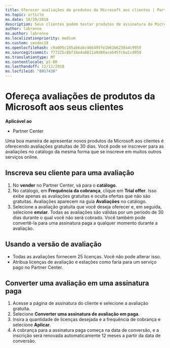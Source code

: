 ```yaml
---
title: Oferecer avaliações de produtos da Microsoft aos clientes | Partner Center
ms.topic: article
ms.date: 10/29/2018
description: Seus clientes podem testar produtos de assinatura da Microsoft durante 30 dias. Você pode se inscrever para essas avaliações no catálogo da mesma forma muitos outros serviços online.
author: labrenne
ms.author: labrenne
ms.localizationpriority: medium
ms.custom: seodec18
ms.openlocfilehash: c9a005c185ab6abc466495fe1b61b6230a4c9955
ms.sourcegitcommit: 777225c8bf16e4a8811a9d88aceb45fcba1cd959
ms.translationtype: MT
ms.contentlocale: pt-BR
ms.lasthandoff: 12/11/2018
ms.locfileid: "8917438"
---
```

# <a name="offer-your-customers-trials-of-microsoft-products"></a>Ofereça avaliações de produtos da Microsoft aos seus clientes

**Aplicável ao**

-  Partner Center

Uma boa maneira de apresentar novos produtos da Microsoft aos clientes é oferecendo avaliações gratuitas de 30 dias. Você pode se inscrever para as avaliações no catálogo da mesma forma que se inscreve em muitos outros serviços online.  

## <a name="sign-your-customer-up-for-a-trial"></a>Inscreva seu cliente para uma avaliação

1.  No **vender** no Partner Center, vá para o **catálogo**. 
2.  No catálogo, em **Frequência da cobrança**, clique em **Trial offer**. Isso exibe apenas as avaliações gratuitas e oculta ofertas que não são gratuitas. Avaliações aparecem na guia **Avaliações** no catálogo.
3.  Selecione a avaliação gratuita que você deseja oferecer e, em seguida, selecione **enviar**. Todas as avaliações são válidas por um período de 30 dias durante o qual você não será cobrado. Você também pode convertê-la para uma assinatura paga a qualquer momento durante a avaliação.

## <a name="using-the-trial"></a>Usando a versão de avaliação

- Todas as avaliações fornecem 25 licenças. Você não pode alterar isso.
- Atribua licenças de avaliação e estações como faria para um serviço pago no Partner Center.

## <a name="converting-a-trial-to-a-paid-subscription"></a>Converter uma avaliação em uma assinatura paga

1.  Acesse a página de assinatura do cliente e selecione a avaliação gratuita.
2.  Selecione **Converter uma assinatura de avaliação em paga**.
3.  Insira a quantidade de licenças desejada e a frequência de cobrança e selecione **Aplicar**.
4.  A cobrança para a assinatura paga começa na data de conversão, e a inscrição será renovada automaticamente 12 meses a partir da data de conversão. 

